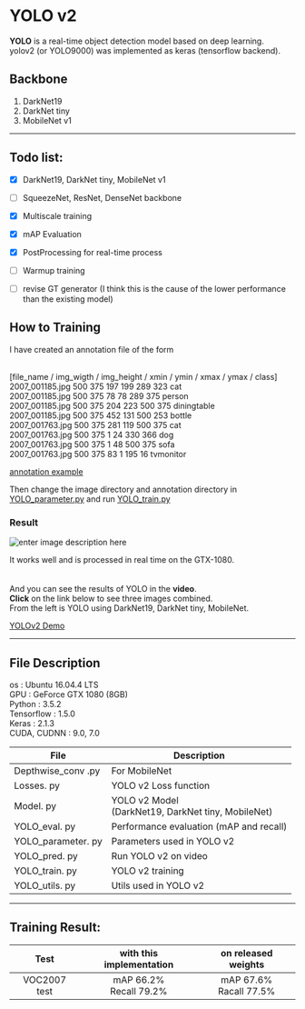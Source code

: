 # YOLO v2

**YOLO** is a real-time object detection model based on deep learning. <br>
yolov2 (or YOLO9000) was implemented as keras (tensorflow backend).


## Backbone
1. DarkNet19
2. DarkNet tiny
3. MobileNet v1
- - -

## Todo list:
- [x] DarkNet19, DarkNet tiny, MobileNet v1
- [ ] SqueezeNet, ResNet, DenseNet backbone
- [x] Multiscale training
- [x] mAP Evaluation
- [x] PostProcessing for real-time process
- [ ] Warmup training
- [ ] revise GT generator (I think this is the cause of the lower performance than the existing model)


## How to Training

I have created an annotation file of the form <br/><br/>

[file_name / img_wigth / img_height / xmin / ymin / xmax / ymax / class]<br/>
2007_001185.jpg 500 375 197 199 289 323 cat <br/>
2007_001185.jpg 500 375 78 78 289 375 person <br/>
2007_001185.jpg 500 375 204 223 500 375 diningtable <br/>
2007_001185.jpg 500 375 452 131 500 253 bottle <br/>
2007_001763.jpg 500 375 281 119 500 375 cat <br/>
2007_001763.jpg 500 375 1 24 330 366 dog <br/>
2007_001763.jpg 500 375 1 48 500 375 sofa <br/>
2007_001763.jpg 500 375 83 1 195 16 tvmonitor <br/>

[annotation example](https://github.com/qjadud1994/YOLOv2-keras/blob/master/result/annotation.txt)<br/>

Then change the image directory and annotation directory in [YOLO_parameter.py](https://github.com/qjadud1994/YOLOv2-keras/blob/master/YOLO_parameter.py)  and run [YOLO_train.py](https://github.com/qjadud1994/YOLOv2-keras/blob/master/YOLO_train.py)


### Result
![enter image description here](https://github.com/qjadud1994/YOLOv2-keras/blob/master/result/yolo%20test.jpg)

It works well and is processed in real time on the GTX-1080.
<br><br><br>
And you can see the results of YOLO in the **video**.<br>
**Click** on the link below to see three images combined. <br>
From the left is YOLO using DarkNet19, DarkNet tiny, MobileNet. <br>

[YOLOv2 Demo](https://youtu.be/s3KO7YEkniQ)

- - -

## File Description

os : Ubuntu 16.04.4 LTS <br>
GPU : GeForce GTX 1080 (8GB) <br>
Python : 3.5.2 <br>
Tensorflow : 1.5.0 <br>
Keras : 2.1.3 <br>
CUDA, CUDNN : 9.0, 7.0 <br>

|       File         |Description                                                   |
|----------------|--------------------------------------------------|
|Depthwise_conv .py  |  For MobileNet            |
|Losses. py |  YOLO v2 Loss function            |
|Model. py | YOLO v2 Model <br> (DarkNet19, DarkNet tiny, MobileNet) |
|YOLO_eval. py | Performance evaluation (mAP and recall)  |
|YOLO_parameter. py | Parameters used in YOLO v2 |
|YOLO_pred. py | Run YOLO v2 on video  |
|YOLO_train. py | YOLO v2 training |
|YOLO_utils. py | Utils used in YOLO v2|

- - -

## Training Result:

| Test  | with this implementation | on released weights |
|:---------------:|:-------------:|:-------------:|
| VOC2007 test    | mAP 66.2% <br> Recall 79.2%|    mAP 67.6% <br> Racall 77.5% |

